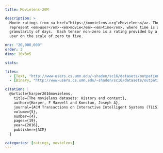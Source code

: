 ```yaml
---
title: Movielens-20M

description: >
  Movie ratings from <a href="https://movielens.org">Movielens</a>. The modes
  represent <em>user</em>-<em>movie</em>-<em>time</em>, where time is at the
  granularity of days.  Each tensor non-zero is a rating provided by a real
  user on the scale of zero to five.

nnz: "20,000,000"
order: 3
dims: 10x3x5

stats:

files:
  - [Text, "http://www-users.cs.umn.edu/~shaden/sc16/datasets/outpatient3_train.tns"]
  - [Binary, "http://www-users.cs.umn.edu/~shaden/sc16/datasets/outpatient3_train.bin"]

citation: |
  @article{harper2016movielens,
    title={The movielens datasets: History and context},
    author={Harper, F Maxwell and Konstan, Joseph A},
    journal={ACM Transactions on Interactive Intelligent Systems (TiiS)},
    volume={5},
    number={4},
    pages={19},
    year={2016},
    publisher={ACM}
  }

categories: [ratings, movielens]
---
```

